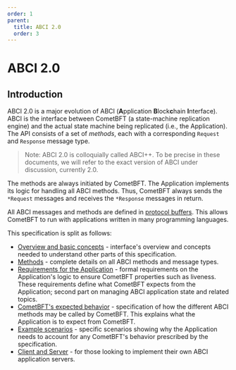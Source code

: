 ```yaml
---
order: 1
parent:
  title: ABCI 2.0
  order: 3
---
```


# ABCI 2.0

## Introduction

ABCI 2.0 is a major evolution of ABCI (**A**pplication **B**lock**c**hain **I**nterface).
ABCI is the interface between CometBFT (a state-machine
replication engine) and the actual state machine being replicated (i.e., the Application).
The API consists of a set of _methods_, each with a corresponding `Request` and `Response`
message type.

> Note: ABCI 2.0 is colloquially called ABCI++. To be precise in these documents, we will refer to the exact version of ABCI under discussion, currently 2.0.

The methods are always initiated by CometBFT. The Application implements its logic
for handling all ABCI methods.
Thus, CometBFT always sends the `*Request` messages and receives the `*Response` messages
in return.

All ABCI messages and methods are defined in [protocol buffers](https://github.com/cometbft/cometbft/blob/main/proto/cometbft/abci/v1/types.proto).
This allows CometBFT to run with applications written in many programming languages.

This specification is split as follows:

- [Overview and basic concepts](./abci++_basic_concepts.md) - interface's overview and concepts
  needed to understand other parts of this specification.
- [Methods](./abci++_methods.md) - complete details on all ABCI methods
  and message types.
- [Requirements for the Application](./abci++_app_requirements.md) - formal requirements
  on the Application's logic to ensure CometBFT properties such as liveness. These requirements define what
  CometBFT expects from the Application; second part on managing ABCI application state and related topics.
- [CometBFT's expected behavior](./abci++_comet_expected_behavior.md) - specification of
  how the different ABCI methods may be called by CometBFT. This explains what the Application
  is to expect from CometBFT.
- [Example scenarios](./abci++_example_scenarios.md) - specific scenarios showing why the Application needs to account
for any CometBFT's behavior prescribed by the specification.
- [Client and Server](./abci++_client_server.md) - for those looking to implement their
  own ABCI application servers.
